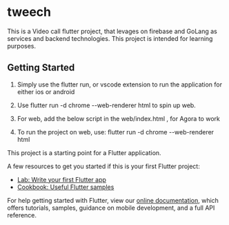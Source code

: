 # tweech

This is a Video call flutter project, that levages on firebase and GoLang as services and backend technologies. This project is intended for learning purposes.

## Getting Started

1. Simply use the flutter run, or vscode extension to run the application for either ios or android
2. Use flutter run -d chrome --web-renderer html to spin up web.
3. For web, add the below script in the web/index.html <script src="AgoraRtcWrapper.bundle.js" type="application/javascript"></script>, for Agora to work

4. To run the project on web, use: flutter run -d chrome --web-renderer html

This project is a starting point for a Flutter application.

A few resources to get you started if this is your first Flutter project:

- [Lab: Write your first Flutter app](https://flutter.dev/docs/get-started/codelab)
- [Cookbook: Useful Flutter samples](https://flutter.dev/docs/cookbook)

For help getting started with Flutter, view our
[online documentation](https://flutter.dev/docs), which offers tutorials,
samples, guidance on mobile development, and a full API reference.
